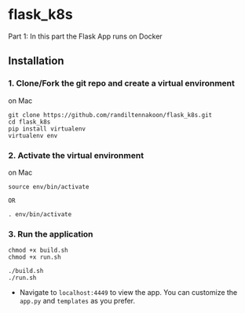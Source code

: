 # flask_k8s
Part 1: In this part the Flask App runs on Docker

## Installation
### 1. Clone/Fork the git repo and create a virtual environment

on Mac
```
git clone https://github.com/randiltennakoon/flask_k8s.git
cd flask_k8s
pip install virtualenv
virtualenv env
```
### 2. Activate the virtual environment

on Mac
```
source env/bin/activate

OR

. env/bin/activate
```

### 3. Run the application
```
chmod +x build.sh
chmod +x run.sh

./build.sh
./run.sh
```

- Navigate to `localhost:4449` to view the app. You can customize the `app.py` and `templates` as you prefer.



